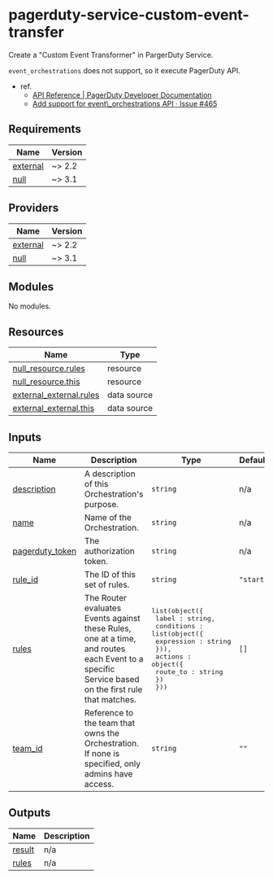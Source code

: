# pagerduty-service-custom-event-transfer

Create a "Custom Event Transformer" in PargerDuty Service.

`event_orchestrations` does not support, so it execute PagerDuty API.
- ref.
  - [API Reference \| PagerDuty Developer Documentation](https://developer.pagerduty.com/api-reference)
  - [Add support for event\\_orchestrations API · Issue \#465](https://github.com/PagerDuty/terraform-provider-pagerduty/issues/465)

## Requirements

| Name | Version |
|------|---------|
| <a name="requirement_external"></a> [external](#requirement\_external) | ~> 2.2 |
| <a name="requirement_null"></a> [null](#requirement\_null) | ~> 3.1 |

## Providers

| Name | Version |
|------|---------|
| <a name="provider_external"></a> [external](#provider\_external) | ~> 2.2 |
| <a name="provider_null"></a> [null](#provider\_null) | ~> 3.1 |

## Modules

No modules.

## Resources

| Name | Type |
|------|------|
| [null_resource.rules](https://registry.terraform.io/providers/hashicorp/null/latest/docs/resources/resource) | resource |
| [null_resource.this](https://registry.terraform.io/providers/hashicorp/null/latest/docs/resources/resource) | resource |
| [external_external.rules](https://registry.terraform.io/providers/hashicorp/external/latest/docs/data-sources/external) | data source |
| [external_external.this](https://registry.terraform.io/providers/hashicorp/external/latest/docs/data-sources/external) | data source |

## Inputs

| Name | Description | Type | Default | Required |
|------|-------------|------|---------|:--------:|
| <a name="input_description"></a> [description](#input\_description) | A description of this Orchestration's purpose. | `string` | n/a | yes |
| <a name="input_name"></a> [name](#input\_name) | Name of the Orchestration. | `string` | n/a | yes |
| <a name="input_pagerduty_token"></a> [pagerduty\_token](#input\_pagerduty\_token) | The authorization token. | `string` | n/a | yes |
| <a name="input_rule_id"></a> [rule\_id](#input\_rule\_id) | The ID of this set of rules. | `string` | `"start"` | no |
| <a name="input_rules"></a> [rules](#input\_rules) | The Router evaluates Events against these Rules, one at a time, and routes each Event to a specific Service based on the first rule that matches. | <pre>list(object({<br>    label : string,<br>    conditions : list(object({<br>      expression : string<br>    })),<br>    actions : object({<br>      route_to : string<br>    })<br>  }))</pre> | `[]` | no |
| <a name="input_team_id"></a> [team\_id](#input\_team\_id) | Reference to the team that owns the Orchestration. If none is specified, only admins have access. | `string` | `""` | no |

## Outputs

| Name | Description |
|------|-------------|
| <a name="output_result"></a> [result](#output\_result) | n/a |
| <a name="output_rules"></a> [rules](#output\_rules) | n/a |
